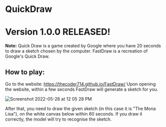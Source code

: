 # QuickDraw
# Version 1.0.0 RELEASED!

**Note:** Quick Draw is a game created by Google where you have 20 seconds to draw a sketch chosen by the computer. FastDraw is a recreation of Google's Quick Draw.

## How to play: 
Go to the website: https://thecoder714.github.io/FastDraw/
Upon opening the website, within a few seconds FastDraw will generate a sketch for you.

![Screenshot 2022-05-26 at 12 05 28 PM](https://user-images.githubusercontent.com/75258277/170431837-f8b6067b-87a6-4a28-b955-53eafa29a52c.png)

After that, you need to draw the given sketch (in this case it is "The Mona Lisa"), on the white canvas below within 60 seconds. If you draw it correctly, the model will try to recognise the sketch. 
